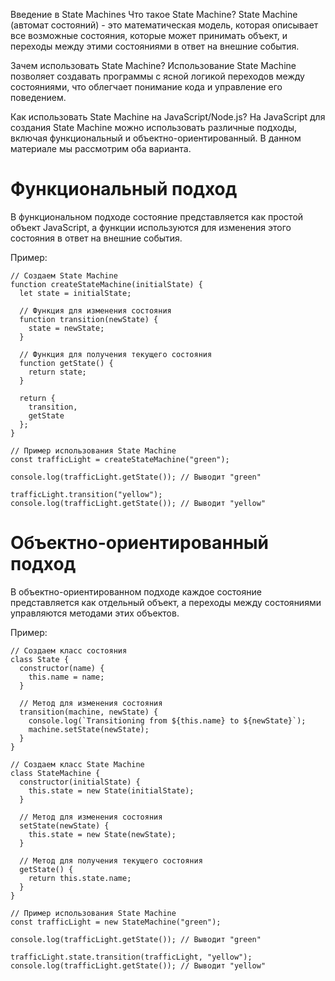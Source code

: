 Введение в State Machines
Что такое State Machine?
State Machine (автомат состояний) - это математическая модель, которая описывает все возможные состояния, которые может принимать объект, и переходы между этими состояниями в ответ на внешние события.

Зачем использовать State Machine?
Использование State Machine позволяет создавать программы с ясной логикой переходов между состояниями, что облегчает понимание кода и управление его поведением.

Как использовать State Machine на JavaScript/Node.js?
На JavaScript для создания State Machine можно использовать различные подходы, включая функциональный и объектно-ориентированный. В данном материале мы рассмотрим оба варианта.

# Функциональный подход

В функциональном подходе состояние представляется как простой объект JavaScript, а функции используются для изменения этого состояния в ответ на внешние события.

Пример:

```
// Создаем State Machine
function createStateMachine(initialState) {
  let state = initialState;

  // Функция для изменения состояния
  function transition(newState) {
    state = newState;
  }

  // Функция для получения текущего состояния
  function getState() {
    return state;
  }

  return {
    transition,
    getState
  };
}

// Пример использования State Machine
const trafficLight = createStateMachine("green");

console.log(trafficLight.getState()); // Выводит "green"

trafficLight.transition("yellow");
console.log(trafficLight.getState()); // Выводит "yellow"
```

# Объектно-ориентированный подход

В объектно-ориентированном подходе каждое состояние представляется как отдельный объект, а переходы между состояниями управляются методами этих объектов.

Пример:

```
// Создаем класс состояния
class State {
  constructor(name) {
    this.name = name;
  }

  // Метод для изменения состояния
  transition(machine, newState) {
    console.log(`Transitioning from ${this.name} to ${newState}`);
    machine.setState(newState);
  }
}

// Создаем класс State Machine
class StateMachine {
  constructor(initialState) {
    this.state = new State(initialState);
  }

  // Метод для изменения состояния
  setState(newState) {
    this.state = new State(newState);
  }

  // Метод для получения текущего состояния
  getState() {
    return this.state.name;
  }
}

// Пример использования State Machine
const trafficLight = new StateMachine("green");

console.log(trafficLight.getState()); // Выводит "green"

trafficLight.state.transition(trafficLight, "yellow");
console.log(trafficLight.getState()); // Выводит "yellow"
```

